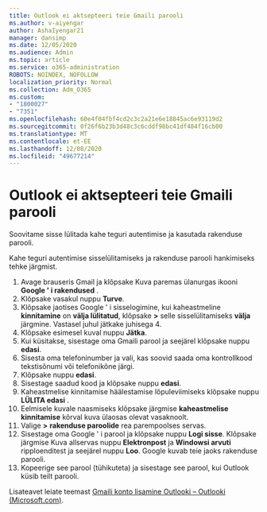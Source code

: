 ```yaml
---
title: Outlook ei aktsepteeri teie Gmaili parooli
ms.author: v-aiyengar
author: AshaIyengar21
manager: dansimp
ms.date: 12/05/2020
ms.audience: Admin
ms.topic: article
ms.service: o365-administration
ROBOTS: NOINDEX, NOFOLLOW
localization_priority: Normal
ms.collection: Adm_O365
ms.custom:
- "1800027"
- "7351"
ms.openlocfilehash: 60e4f04fbf4cd2c3c2a21e6e18845ac6e93119d2
ms.sourcegitcommit: 0f26f6b23b3d48c3c6cddf98bc41df484f16cb00
ms.translationtype: MT
ms.contentlocale: et-EE
ms.lasthandoff: 12/08/2020
ms.locfileid: "49677214"
---
```

# <a name="outlook-wont-accept-your-gmail-password"></a>Outlook ei aktsepteeri teie Gmaili parooli

Soovitame sisse lülitada kahe teguri autentimise ja kasutada rakenduse parooli.

Kahe teguri autentimise sisselülitamiseks ja rakenduse parooli hankimiseks tehke järgmist.

1. Avage brauseris Gmail ja klõpsake Kuva paremas ülanurgas ikooni **Google ' i rakendused** .
1. Klõpsake vasakul nuppu **Turve**.
1. Klõpsake jaotises Google ' i sisselogimine, kui kaheastmeline **kinnitamine** on **välja lülitatud**, klõpsake **>** selle sisselülitamiseks  **välja** järgmine. Vastasel juhul jätkake juhisega 4.
1. Klõpsake esimesel kuval nuppu **Jätka**.
1. Kui küsitakse, sisestage oma Gmaili parool ja seejärel klõpsake nuppu **edasi**.
1. Sisesta oma telefoninumber ja vali, kas soovid saada oma kontrollkood tekstisõnumi või telefonikõne järgi.
1. Klõpsake nuppu **edasi**.
1. Sisestage saadud kood ja klõpsake nuppu **edasi**.
1. Kaheastmelise kinnitamise häälestamise lõpuleviimiseks klõpsake nuppu **LÜLITA edasi** .
1. Eelmisele kuvale naasmiseks klõpsake järgmise **kaheastmelise kinnitamise** kõrval kuva ülaosas olevat vasaknoolt.
1. Valige **>** **rakenduse paroolide** rea parempoolses servas.
1. Sisestage oma Google ' i parool ja klõpsake nuppu **Logi sisse**. Klõpsake järgmise Kuva allservas nuppu **Elektronpost** ja **Windowsi arvuti** ripploenditest ja seejärel nuppu **Loo**.
Google kuvab teie jaoks rakenduse parooli. 
13. Kopeerige see parool (tühikuteta) ja sisestage see parool, kui Outlook küsib teilt parooli.

Lisateavet leiate teemast [Gmaili konto lisamine Outlooki – Outlooki (Microsoft.com)](https://support.microsoft.com/office/add-a-gmail-account-to-outlook-70191667-9c52-4581-990e-e30318c2c081).
